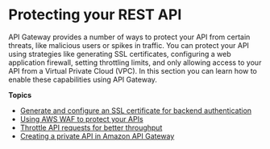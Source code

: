 # Protecting your REST API<a name="rest-api-protect"></a>

API Gateway provides a number of ways to protect your API from certain threats, like malicious users or spikes in traffic\. You can protect your API using strategies like generating SSL certificates, configuring a web application firewall, setting throttling limits, and only allowing access to your API from a Virtual Private Cloud \(VPC\)\. In this section you can learn how to enable these capabilities using API Gateway\.

**Topics**
+ [Generate and configure an SSL certificate for backend authentication](getting-started-client-side-ssl-authentication.md)
+ [Using AWS WAF to protect your APIs](apigateway-control-access-aws-waf.md)
+ [Throttle API requests for better throughput](api-gateway-request-throttling.md)
+ [Creating a private API in Amazon API Gateway](apigateway-private-apis.md)